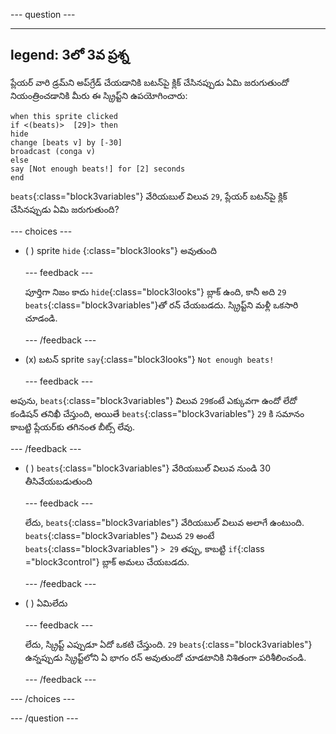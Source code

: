 
--- question ---

---
legend: 3లో 3వ ప్రశ్న
---

ప్లేయర్ వారి డ్రమ్‌ని అప్‌గ్రేడ్ చేయడానికి బటన్‌పై క్లిక్ చేసినప్పుడు ఏమి జరుగుతుందో నియంత్రించడానికి మీరు ఈ స్క్రిప్ట్‌ని ఉపయోగించారు:

```blocks3
when this sprite clicked
if <(beats)>  [29]> then 
hide
change [beats v] by [-30] 
broadcast (conga v) 
else
say [Not enough beats!] for [2] seconds 
end
```

`beats`{:class="block3variables"} వేరియబుల్ విలువ `29`, ప్లేయర్ బటన్‌పై క్లిక్ చేసినప్పుడు ఏమి జరుగుతుంది?

--- choices ---

- ( ) sprite `hide` {:class="block3looks"} అవుతుంది

  --- feedback ---

  పూర్తిగా నిజం కాదు `hide`{:class="block3looks"} బ్లాక్ ఉంది, కానీ అది `29` `beats`{:class="block3variables"}తో రన్ చేయబడదు. స్క్రిప్ట్‌ని మళ్లీ ఒకసారి చూడండి.

  --- /feedback ---

- (x) బటన్ sprite `say`{:class="block3looks"} `Not enough beats!`

  --- feedback ---

అపును, `beats`{:class="block3variables"} విలువ `29`కంటే ఎక్కువగా ఉందో లేదో కండిషన్ తనిఖీ చేస్తుంది, అయితే `beats`{:class="block3variables"} `29` కి సమానం కాబట్టి ప్లేయర్‌కు తగినంత బీట్స్ లేవు.

  --- /feedback ---

- ( ) `beats`{:class="block3variables"} వేరియబుల్ విలువ నుండి 30 తీసివేయబడుతుంది

  --- feedback ---

  లేదు, `beats`{:class="block3variables"} వేరియబుల్ విలువ అలాగే ఉంటుంది. `beats`{:class="block3variables"} విలువ `29` అంటే `beats`{:class="block3variables"} `> 29` తప్పు, కాబట్టి ` if `{:class ="block3control"} బ్లాక్ అమలు చేయబడదు.

  --- /feedback ---

- ( ) ఏమిలేదు

  --- feedback ---

  లేదు, స్క్రిప్ట్ ఎప్పుడూ ఏదో ఒకటి చేస్తుంది. `29` `beats`{:class="block3variables"} ఉన్నప్పుడు స్క్రిప్ట్‌లోని ఏ భాగం రన్ అవుతుందో చూడటానికి నిశితంగా పరిశీలించండి.

  --- /feedback ---

--- /choices ---

--- /question ---
